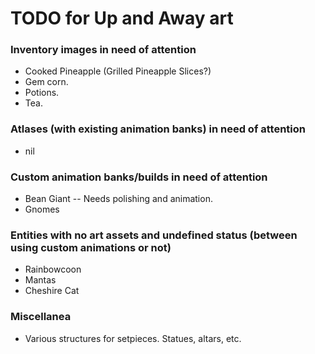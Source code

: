 # TODO for Up and Away art

### Inventory images in need of attention
+ Cooked Pineapple (Grilled Pineapple Slices?)
+ Gem corn.
+ Potions.
+ Tea.

### Atlases (with existing animation banks) in need of attention
+ nil

### Custom animation banks/builds in need of attention
+ Bean Giant -- Needs polishing and animation.
+ Gnomes

### Entities with no art assets and undefined status (between using custom animations or not)
+ Rainbowcoon
+ Mantas
+ Cheshire Cat

### Miscellanea
+ Various structures for setpieces. Statues, altars, etc.


<!--
vim: ft=markdown nofoldenable
-->
